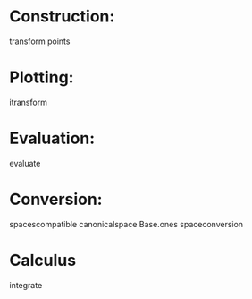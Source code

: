


# Construction:

transform
points

# Plotting:

itransform

# Evaluation:

evaluate


# Conversion:

spacescompatible
canonicalspace 
Base.ones
spaceconversion



# Calculus

integrate
